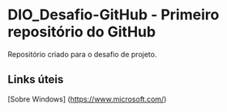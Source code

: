 # DIO_Desafio-GitHub - Primeiro repositório do GitHub
Repositório criado para o desafio de projeto.

## Links úteis
[Sobre Windows] (https://www.microsoft.com/)
